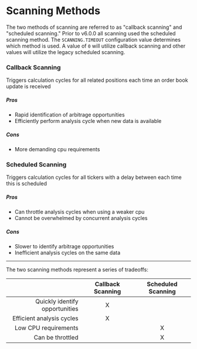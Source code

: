 # Scanning Methods
The two methods of scanning are referred to as "callback scanning" and "scheduled scanning."
Prior to v6.0.0 all scanning used the scheduled scanning method.
The `SCANNING.TIMEOUT` configuration value determines which method is used.
A value of `0` will utilize callback scanning and other values will utilize the legacy scheduled scanning.


### Callback Scanning

Triggers calculation cycles for all related positions each time an order book update is received

##### Pros

* Rapid identification of arbitrage opportunities
* Efficiently perform analysis cycle when new data is available

##### Cons

* More demanding cpu requirements


### Scheduled Scanning

Triggers calculation cycles for all tickers with a delay between each time this is scheduled

##### Pros

* Can throttle analysis cycles when using a weaker cpu
* Cannot be overwhelmed by concurrent analysis cycles

##### Cons

* Slower to identify arbitrage opportunities
* Inefficient analysis cycles on the same data


---


The two scanning methods represent a series of tradeoffs:

|     | Callback Scanning | Scheduled Scanning |
|----:|:-----------------:|:------------------:|
| Quickly identify opportunities       | X |   |
| Efficient analysis cycles            | X |   |
| Low CPU requirements                 |   | X |
| Can be throttled                     |   | X |